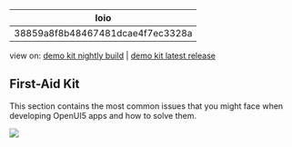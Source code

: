 <!-- copy38859a8f8b48467481dcae4f7ec3328a -->

| loio |
| -----|
| 38859a8f8b48467481dcae4f7ec3328a |

<div id="loio">

view on: [demo kit nightly build](https://openui5nightly.hana.ondemand.com/#/topic/38859a8f8b48467481dcae4f7ec3328a) | [demo kit latest release](https://openui5.hana.ondemand.com/#/topic/38859a8f8b48467481dcae4f7ec3328a)</div>

## First-Aid Kit

This section contains the most common issues that you might face when developing OpenUI5 apps and how to solve them.

 ![](loio3e7f72e6ebf147c9b64c46b4b03d552b_LowRes.png) 

